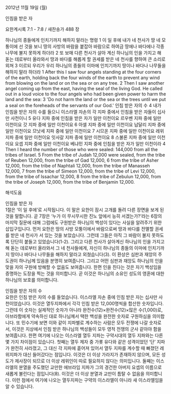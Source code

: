 2012년 11월 19일 (월)

인침을 받은 자



요한계시록 7:1 - 7:8 / 새찬송가 488 장


하나님의 종들에게 인치기까지 해하지 말라는 명령
1 이 일 후에 내가 네 천사가 땅 네 모퉁이에 선 것을 보니 땅의 사방의 바람을 붙잡아 바람으로 하여금 땅에나 바다에나 각종 나무에 불지 못하게 하더라 2 또 보매 다른 천사가 살아 계신 하나님의 인을 가지고 해 돋는 데로부터 올라와서 땅과 바다를 해롭게 할 권세를 받은 네 천사를 향하여 큰 소리로 외쳐 3 이르되 우리가 우리 하나님의 종들의 이마에 인치기까지 땅이나 바다나 나무들을 해하지 말라 하더라
1 After this I saw four angels standing at the four corners of the earth, holding back the four winds of the earth to prevent any wind from blowing on the land or on the sea or on any tree. 2 Then I saw another angel coming up from the east, having the seal of the living God. He called out in a loud voice to the four angels who had been given power to harm the land and the sea: 3 'Do not harm the land or the sea or the trees until we put a seal on the foreheads of the servants of our God.'
인침 받은 자의 수 
4 내가 인침을 받은 자의 수를 들으니 이스라엘 자손의 각 지파 중에서 인침을 받은 자들이 십사만 사천이니 5 유다 지파 중에 인침을 받은 자가 일만 이천이요 르우벤 지파 중에 일만 이천이요 갓 지파 중에 일만 이천이요 6 아셀 지파 중에 일만 이천이요 납달리 지파 중에 일만 이천이요 므낫세 지파 중에 일만 이천이요 7 시므온 지파 중에 일만 이천이요 레위 지파 중에 일만 이천이요 잇사갈 지파 중에 일만 이천이요 8 스불론 지파 중에 일만 이천이요 요셉 지파 중에 일만 이천이요 베냐민 지파 중에 인침을 받은 자가 일만 이천이라
4 Then I heard the number of those who were sealed: 144,000 from all the tribes of Israel. 5 From the tribe of Judah 12,000 were sealed, from the tribe of Reuben 12,000, from the tribe of Gad 12,000, 6 from the tribe of Asher 12,000, from the tribe of Naphtali 12,000, from the tribe of Manasseh 12,000, 7 from the tribe of Simeon 12,000, from the tribe of Levi 12,000, from the tribe of Issachar 12,000, 8 from the tribe of Zebulun 12,000, from the tribe of Joseph 12,000, from the tribe of Benjamin 12,000.

해석도움





인침을 받은 자  
1절은 ‘이 일 후에’로 시작됩니다. 이 말은 요한이 잠시 고개를 돌려 다른 장면을 보게 된 것을 말합니다. 곧 7장은 ‘누가 이 무시무시한 진노 앞에서 능히 서겠는가?’라는 6장의 마지막 질문에 대해 그럼에도 구원받은 하나님의 백성이 있다는 사실을 알려주기 위한 삽입구입니다. 먼저 요한은 땅의 사방 모퉁이에서 바람으로써 땅과 바다를 전멸할 권세를 받은 네 천사가 서 있는 것을 보았습니다. 그런데 그들은 아직 그 바람이 불지 못하도록 단단히 붙들고 있었습니다(1-2). 그리고 다른 천사가 살아계신 하나님의 인을 가지고 해 돋는 데로부터 올라와서 그 네 천사들에게, 자신이 하나님의 종들의 이마에 인치기까지 땅이나 바다나 나무들을 해하지 말라고 외쳤습니다(3). 이 환상은 심판과 재앙의 주도권이 하나님께 있음을 분명히 보여줍니다. 그리고 어떤 심판과 재앙도 하나님의 인을 맞을 자의 구원에 방해할 수 없음도 보여줍니다. 한편 인을 친다는 것은 자기 백성임을 증명하는 도장을 찍는 것을 의미합니다. 곧 이것은 하나님의 소유인 성도의 영혼에 대한 하나님의 보호를 의미합니다. 

인침을 받은 자의 수  
요한은 인침 받은 자의 수를 들었습니다. 이스라엘 자손 중에 인침 받은 자는 십사만 사천이었습니다. 이것은 열두지파에서 각각 인침 받은 12,000명씩을 합산한 숫자입니다. 그런데 이 숫자는 실제적인 숫자가 아니라 완전수(12)×완전수(12)×많은 수(1,000)로, 아브라함에게 약속하신 대로 하나님께서 택한 백성을 완전한 숫자로 구원하심을 의미합니다. 또 민수기에 보면 이와 같이 지파별로 계수하는 사람은 모두 전쟁에 나갈 숫자로서, 이것은 지상에서 인침 받은 하나님의 백성들이 모두 영적 전쟁의 군사 같아야 함을 보여줍니다. 한편 여기에 나오는 이스라엘 열두 지파는 구약시대의 열두 지파와는 다른 몇 가지 차이점이 있습니다. 첫째는 열두 제자 중 가룟 유다와 같은 성격이었던 ‘단’ 지파가 완전히 사라졌고, 그 대신 각 지파에 흩어져 있어서 열두 지파를 계수할 때 빠졌던 레위지파가 대신 들어갔다는 점입니다. 이것은 더 이상 가라지가 존재하지 않으며, 모든 성도가 제사장이 되므로 더 이상 레위인이 따로 필요하지 않다는 의미입니다. 둘째는 이스라엘의 분열을 주도했던 교만한 에브라임 지파가 그의 경건한 아버지 요셉의 이름으로 새롭게 불린다는 점입니다(8). 이것은 더 이상 분열과 교만이 틈탈 수 없음을 의미합니다. 이런 점에서 여기에 나오는 열두지파는 구약의 이스라엘이 아니라 새 이스라엘임을 알 수 있습니다.